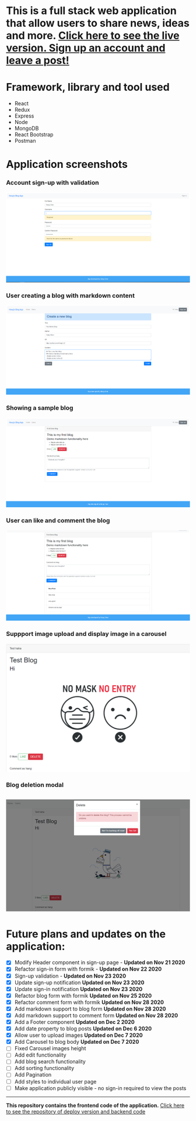 # This is a full stack web application that allow users to share news, ideas and more. [Click here to see the live version. Sign up an account and leave a post!](https://full-stack-blog-sharing.herokuapp.com/)

# Framework, library and tool used

- React
- Redux
- Express
- Node
- MongoDB
- React Bootstrap
- Postman

# Application screenshots

### Account sign-up with validation
![Image of account sign-up with validation](https://github.com/HangCcZ/App-Screenshots/blob/main/full-stack-blog-site/signup_validate.PNG)
### User creating a blog with markdown content
![Image of creating blog with markdown](https://github.com/HangCcZ/App-Screenshots/blob/main/full-stack-blog-site/blogform.PNG)
### Showing a sample blog
![Image of a blog with markdown](https://github.com/HangCcZ/App-Screenshots/blob/main/full-stack-blog-site/blogItem.PNG)
### User can like and comment the blog
![Image of the blog being liked and commented](https://github.com/HangCcZ/App-Screenshots/blob/main/full-stack-blog-site/blogItem_like_comment.PNG)
### Suppport image upload and display image in a carousel
![Image of a carousel](https://github.com/HangCcZ/App-Screenshots/blob/main/full-stack-blog-site/blogImage_Carousel.PNG)
### Blog deletion modal
![Image of a deletion modal](https://github.com/HangCcZ/App-Screenshots/blob/main/full-stack-blog-site/blog_delete_modal.PNG)
---
# Future plans and updates on the application:

- [x] Modify Header component in sign-up page - **Updated on Nov 21 2020**
- [x] Refactor sign-in form with formik - **Updated on Nov 22 2020**
- [x] Sign-up validation - **Updated on Nov 23 2020**
- [x] Update sign-up notification **Updated on Nov 23 2020**
- [x] Update sign-in notification **Updated on Nov 23 2020**
- [x] Refactor blog form with formik **Updated on Nov 25 2020**
- [x] Refactor comment form with formik **Updated on Nov 28 2020**
- [x] Add markdown support to blog form **Updated on Nov 28 2020**
- [x] Add markdown support to comment form **Updated on Nov 28 2020**
- [x] Add a Footer component **Updated on Dec 2 2020**
- [x] Add date property to blog posts **Updated on Dec 6 2020**
- [x] Allow user to upload images **Updated on Dec 7 2020**
- [x] Add Carousel to blog body **Updated on Dec 7 2020**
- [ ] Fixed Carousel images height
- [ ] Add edit functionality
- [ ] Add blog search functionality
- [ ] Add sorting functionality
- [ ] Add Pagination
- [ ] Add styles to individual user page
- [ ] Make application publicly visible - no sign-in required to view the posts

---

**This repository contains the frontend code of the application.** [Click here to see the repository of deploy version and backend code](https://github.com/HangCcZ/Full-Stack-Blog-Sharing-Deploy)
